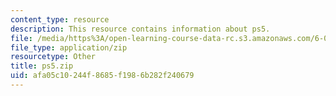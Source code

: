 ```yaml
---
content_type: resource
description: This resource contains information about ps5.
file: /media/https%3A/open-learning-course-data-rc.s3.amazonaws.com/6-006-introduction-to-algorithms-fall-2011/afa05c10244f8685f1986b282f240679_ps5.zip
file_type: application/zip
resourcetype: Other
title: ps5.zip
uid: afa05c10-244f-8685-f198-6b282f240679
---
```

